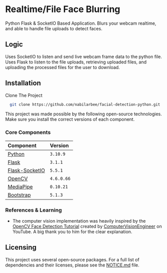 
# Realtime/File Face Blurring

Python Flask & SocketIO Based Application. Blurs your webcam realtime, and able to handle file uploads to detect faces.
## Logic

Uses SocketIO to listen and send live webcam frame data to the python file.\
Uses Flask to listen to the file uploads, retrieving uploaded files, and uploading the processed files for the user to download.
## Installation

Clone The Project

```bash
  git clone https://github.com/nabilarbee/facial-detection-python.git
```

This project was made possible by the following open-source technologies.
Make sure you install the correct versions of each component.
### Core Components
| Component | Version |
| :--- | :--- |
| [Python](https://www.python.org/) | `3.10.9` |
| [Flask](https://pypi.org/project/Flask/) | `3.1.1` |
| [Flask-SocketIO](https://pypi.org/project/Flask-SocketIO/) |`5.5.1` |
| [OpenCV](https://pypi.org/project/opencv-python/) | `4.6.0.66` |
| [MediaPipe](https://pypi.org/project/mediapipe/) | `0.10.21` |
| [Bootstrap](https://getbootstrap.com/) | `5.1.3` |


### References & Learning

*   The computer vision implementation was heavily inspired by the [OpenCV Face Detection Tutorial](https://www.youtube.com/watch?v=DRMBqhrfxXg) created by [ComputerVisionEngineer](https://www.youtube.com/@ComputerVisionEngineer) on YouTube. A big thank you to him for the clear explanation.

## Licensing

This project uses several open-source packages. For a full list of dependencies and their licenses, please see the [NOTICE.md](NOTICE.md) file.
